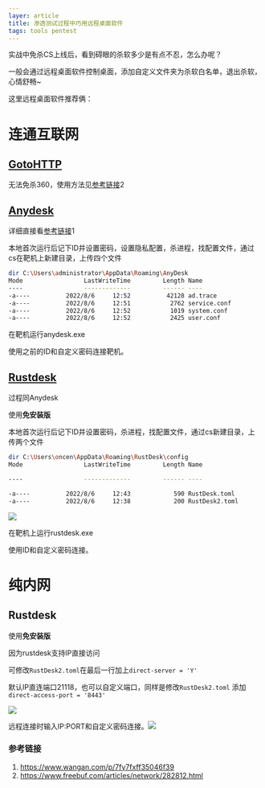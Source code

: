 ```yaml
---
layer: article
title: 渗透测试过程中巧用远程桌面软件
tags: tools pentest
---
```


实战中免杀CS上线后，看到碍眼的杀软多少是有点不忍，怎么办呢？

一般会通过远程桌面软件控制桌面，添加自定义文件夹为杀软白名单，退出杀软，心情舒畅~

这里远程桌面软件推荐俩：

# 连通互联网

## [GotoHTTP](https://gotohttp.com/goto.12x)

无法免杀360，使用方法见[参考链接](https://www.iihack.com/2022/08/06/pwindows-remote-desktop.html#%E5%8F%82%E8%80%83%E9%93%BE%E6%8E%A5)2

## [Anydesk](https://anydesk.com/)

详细直接看[参考链接](https://www.iihack.com/2022/08/06/pwindows-remote-desktop.html#%E5%8F%82%E8%80%83%E9%93%BE%E6%8E%A5)1

本地首次运行后记下ID并设置密码，设置隐私配置，杀进程，找配置文件，通过cs在靶机上新建目录，上传四个文件

```bash
dir C:\Users\administrator\AppData\Roaming\AnyDesk
Mode                 LastWriteTime         Length Name
----                 -------------         ------ ----
-a----          2022/8/6     12:52          42128 ad.trace
-a----          2022/8/6     12:51           2762 service.conf
-a----          2022/8/6     12:52           1019 system.conf
-a----          2022/8/6     12:52           2425 user.conf
```

在靶机运行anydesk.exe

使用之前的ID和自定义密码连接靶机。

## [Rustdesk](https://rustdesk.com/)

过程同Anydesk

使用**免安装版**

本地首次运行后记下ID并设置密码，杀进程，找配置文件，通过cs新建目录，上传两个文件

```bash
dir C:\Users\oncen\AppData\Roaming\RustDesk\config
Mode                 LastWriteTime         Length Name

----                 -------------         ------ ----

-a----          2022/8/6     12:43            590 RustDesk.toml
-a----          2022/8/6     12:38            200 RustDesk2.toml
```

![](https://static.iihack.com/2022/8/6/1.png)

在靶机上运行rustdesk.exe

使用ID和自定义密码连接。

# 纯内网

## Rustdesk

使用**免安装版**

因为rustdesk支持IP直接访问

可修改`RustDesk2.toml`在最后一行加上`direct-server = 'Y'`

默认IP直连端口21118，也可以自定义端口，同样是修改`RustDesk2.toml` 添加`direct-access-port = '8443'`

![](https://static.iihack.com/2022/8/6/2.png)

远程连接时输入IP:PORT和自定义密码连接。![](https://static.iihack.com/2022/8/6/3.png)

### 参考链接

1.   https://www.wangan.com/p/7fy7fxff35046f39
2.   https://www.freebuf.com/articles/network/282812.html
